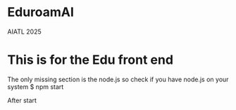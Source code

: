 # EduroamAI
AIATL 2025

# This is for the Edu front end #
The only missing section is the node.js so check if you have node.js on your system
$ npm start

After start
